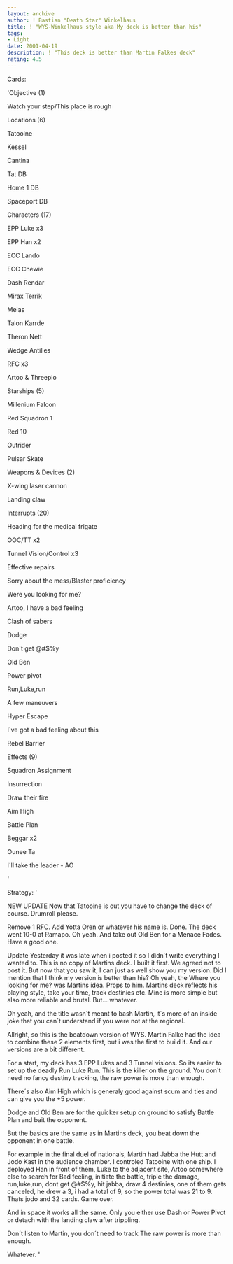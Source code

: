 ```yaml
---
layout: archive
author: ! Bastian "Death Star" Winkelhaus
title: ! "WYS-Winkelhaus style aka My deck is better than his"
tags:
- Light
date: 2001-04-19
description: ! "This deck is better than Martin Falkes deck"
rating: 4.5
---
```

Cards: 

'Objective (1)

Watch your step/This place is rough


Locations (6)

Tatooine

Kessel

Cantina

Tat DB

Home 1 DB

Spaceport DB


Characters (17)

EPP Luke x3

EPP Han x2

ECC Lando

ECC Chewie

Dash Rendar

Mirax Terrik

Melas

Talon Karrde

Theron Nett

Wedge Antilles

RFC x3

Artoo & Threepio


Starships (5)

Millenium Falcon

Red Squadron 1

Red 10

Outrider

Pulsar Skate


Weapons & Devices (2)

X-wing laser cannon

Landing claw


Interrupts (20)

Heading for the medical frigate

OOC/TT  x2

Tunnel Vision/Control x3

Effective repairs

Sorry about the mess/Blaster proficiency

Were you looking for me?

Artoo, I have a bad feeling

Clash of sabers

Dodge

Don´t get @#$%y

Old Ben

Power pivot

Run,Luke,run

A few maneuvers

Hyper Escape

I´ve got a bad feeling about this

Rebel Barrier


Effects (9)

Squadron Assignment

Insurrection

Draw their fire

Aim High

Battle Plan

Beggar x2

Ounee Ta

I´ll take the leader - AO


'

Strategy: '

NEW UPDATE Now that Tatooine is out you have to change the deck of course. Drumroll please.

Remove 1 RFC. Add Yotta Oren or whatever his name is. Done. The deck went 10-0 at Ramapo. Oh yeah. And take out Old Ben for a Menace Fades. Have a good one.



Update  Yesterday it was late when i posted it so I didn´t write everything I wanted to. This is no copy of Martins deck. I built it first. We agreed not to post it. But now that you saw it, I can just as well show you my version. Did I mention that I think my version is better than his? Oh yeah, the Where you looking for me? was Martins idea. Props to him. Martins deck reflects his playing style, take your time, track destinies etc. Mine is more simple but also more reliable and brutal. But... whatever.

Oh yeah, and the title wasn´t meant to bash Martin, it´s more of an inside joke that you can´t understand if you were not at the regional.






Allright, so this is the beatdown version of WYS. Martin Falke had the idea to combine these 2 elements first, but i was the first to build it. And our versions are a bit different.

For a start, my deck has 3 EPP Lukes and 3 Tunnel visions. So its easier to set up the deadly Run Luke Run. This is the killer on the ground. You don´t need no fancy destiny tracking, the raw power is more than enough.

There´s also Aim High which is generaly good against scum and ties and can give you the +5 power.

Dodge and Old Ben are for the quicker setup on ground to satisfy Battle Plan and bait the opponent.


But the basics are the same as in Martins deck, you beat down the opponent in one battle.

For example in the final duel of nationals, Martin had Jabba the Hutt and Jodo Kast in the audience chamber. I controled Tatooine with one ship. I deployed Han in front of them, Luke to the adjacent site, Artoo somewhere else to search for Bad feeling, initiate the battle, triple the damage, run,luke,run, dont get @#$%y, hit jabba, draw 4 destinies, one of them gets canceled, he drew a 3, i had a total of 9, so the power total was 21 to 9. Thats jodo and 32 cards. Game over.

And in space it works all the same. Only you either use Dash or Power Pivot or detach with the landing claw after trippling.

Don´t listen to Martin, you don´t need to track The raw power is more than enough.


Whatever.    '